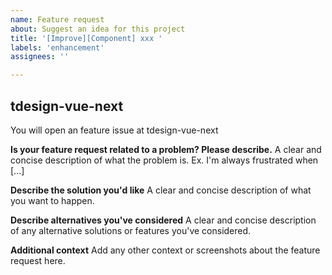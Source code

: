 ```yaml
---
name: Feature request
about: Suggest an idea for this project
title: '[Improve][Component] xxx '
labels: 'enhancement'
assignees: ''

---
```

## tdesign-vue-next

You will open an feature issue at tdesign-vue-next


**Is your feature request related to a problem? Please describe.**
A clear and concise description of what the problem is. Ex. I'm always frustrated when [...]

**Describe the solution you'd like**
A clear and concise description of what you want to happen.

**Describe alternatives you've considered**
A clear and concise description of any alternative solutions or features you've considered.

**Additional context**
Add any other context or screenshots about the feature request here.
